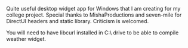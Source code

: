 
Quite useful desktop widget app for Windows that I am creating for my college project. 
Special thanks to MishaProductions and seven-mile for DirectUI headers and static library. 
Criticism is welcomed. 

You will need to have libcurl installed in C:\ drive to be able to compile weather widget.
